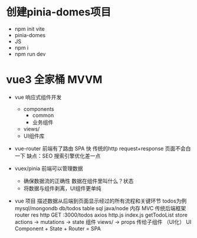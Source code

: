 # 创建pinia-domes项目
- npm init vite
- pinia-domes
- JS
- npm i
- npm run dev

# vue3 全家桶   MVVM
- vue 响应式组件开发
    - components
        - common
        - 业务组件
    - views/
    - UI组件库
- vue-router
    前端有了路由
    SPA 快 传统的http request+response
    页面不会白一下
    缺点：SEO 搜索引擎优化差一点

- vuex/pinia
    前端可以管理数据
    - 确保数据流的正确性
        数据在组件里叫什么？状态
    - 将数据与组件剥离，UI组件更单纯

- vue 项目 描述数据从后端到页面显示经过的所有流程和关键环节
    todos为例
    mysql/mongondb db/todos table
    sql
    java/node 内存  MVC 传统后端框架
    router
    res
    http GET :3000/todos
    axios http.js index.js getTodoList
    store actions -> mutations -> state
    组件 views/ -> props 传给子组件 （UI化）
    UI Component + State + Router = SPA